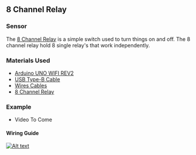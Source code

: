 ## 8 Channel Relay

### Sensor
The [8 Channel Relay](https://amzn.to/3usTEy6) is a simple switch used to turn things on and off. The 8 channel relay hold 8 single relay's that work independently.


### Materials Used
 - [Arduino UNO WIFI REV2](https://amzn.to/3bXp0qw) 
 - [USB Type-B Cable](https://amzn.to/3yrHfMk) 
 - [Wires Cables](https://amzn.to/3ykkRnR) 
 - [8 Channel Relay](https://amzn.to/3usTEy6) 

    
### Example
- Video To Come

#### Wiring Guide
[![Alt text](https://goprogro.com/wp-content/uploads/2022/07/8-channel-relay-arduino-4-sm.png "Title")](https://goprogro.com/code/8-channel-relay/)
